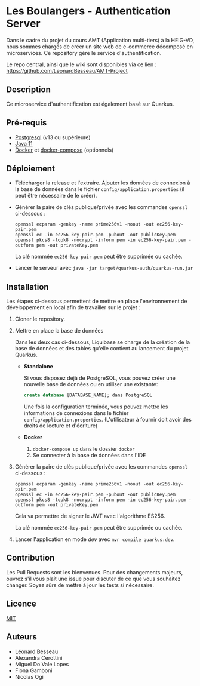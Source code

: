 # Les Boulangers - Authentication Server

Dans le cadre du projet du cours AMT (Application multi-tiers) à la HEIG-VD, nous sommes chargés de créer un site web de e-commerce décomposé en microservices. Ce repository gère le service d'authentification.

Le repo central, ainsi que le wiki sont disponibles via ce lien : https://github.com/LeonardBesseau/AMT-Project 

## Description

Ce microservice d'authentification est également basé sur Quarkus.

## Pré-requis

- [Postgresql](https://www.postgresql.org/download/) (v13 ou supérieure)
- [Java 11](https://adoptopenjdk.net/installation.html)
- [Docker](https://docs.docker.com/get-docker/) et [docker-compose](https://docs.docker.com/compose/install/) (optionnels)

## Déploiement

- Télécharger la release et l'extraire. Ajouter les données de connexion à la base de données dans le fichier `config/application.properties` (il peut être nécessaire de le créer).

- Générer la paire de clés publique/privée avec les commandes `openssl` ci-dessous :

  ```
  openssl ecparam -genkey -name prime256v1 -noout -out ec256-key-pair.pem
  openssl ec -in ec256-key-pair.pem -pubout -out publicKey.pem
  openssl pkcs8 -topk8 -nocrypt -inform pem -in ec256-key-pair.pem -outform pem -out privateKey.pem
  ```

  La clé nommée `ec256-key-pair.pem` peut être supprimée ou cachée.

- Lancer le serveur avec `java -jar target/quarkus-auth/quarkus-run.jar` 


## Installation

Les étapes ci-dessous permettent de mettre en place l'environnement de développement en local afin de travailler sur le projet :

1. Cloner le repository. 

2. Mettre en place la base de données
   
   Dans les deux cas ci-dessous, Liquibase se charge de la création de la base de données et des tables qu'elle contient au lancement du projet Quarkus.
   
   - **Standalone**

      Si vous disposez déjà de PostgreSQL, vous pouvez créer une nouvelle base de données ou en utiliser une existante:

      ```sql
      create database [DATABASE_NAME]; dans PostgreSQL
      ```

      Une fois la configuration terminée, vous pouvez mettre les informations de connexions dans le fichier `config/application.properties`. (L'utilisateur à fournir doit avoir des droits de lecture et d'écriture)

   - **Docker**
     1. `docker-compose up` dans le dossier `docker`
     2. Se connecter à la base de données dans l'IDE

3. Générer la paire de clés publique/privée avec les commandes `openssl` ci-dessous :

   ```
   openssl ecparam -genkey -name prime256v1 -noout -out ec256-key-pair.pem
   openssl ec -in ec256-key-pair.pem -pubout -out publicKey.pem
   openssl pkcs8 -topk8 -nocrypt -inform pem -in ec256-key-pair.pem -outform pem -out privateKey.pem
   ```

   Cela va permettre de signer le JWT avec l'algorithme ES256.

   La clé nommée `ec256-key-pair.pem` peut être supprimée ou cachée.

4. Lancer l'application en mode *dev* avec `mvn compile quarkus:dev`.


## Contribution

Les Pull Requests sont les bienvenues. Pour des changements majeurs, ouvrez s'il vous plaît une issue pour discuter de ce que vous souhaitez changer.
Soyez sûrs de mettre à jour les tests si nécessaire.

## Licence

[MIT](https://choosealicense.com/licenses/mit/)

## Auteurs

- Léonard Besseau
- Alexandra Cerottini
- Miguel Do Vale Lopes
- Fiona Gamboni
- Nicolas Ogi
